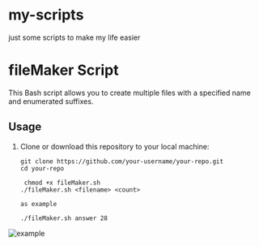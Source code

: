 # my-scripts
just some scripts to make my life easier

# fileMaker Script

This Bash script allows you to create multiple files with a specified name and enumerated suffixes.

## Usage

1. Clone or download this repository to your local machine:

   ```shell
   git clone https://github.com/your-username/your-repo.git
   cd your-repo

    chmod +x fileMaker.sh
   ./fileMaker.sh <filename> <count>

   as example

   ./fileMaker.sh answer 28
![example](https://github.com/ddedo2468/my-scripts/blob/main/img/fileMaker.JPG)
